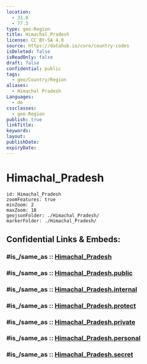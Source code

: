 ```yaml
---
location:
  - 31.8
  - 77.3
type: geo-Region
title: Himachal_Pradesh
license: CC BY-SA 4.0
source: https://datahub.io/core/country-codes
isDeleted: false
isReadOnly: false
draft: false
confidential: public
tags:
  - geo/Country/Region
aliases:
  - Himachal Pradesh
Languages:
  - de
cssclasses:
  - geo-Region
publish: true
linkTitle:
keywords:
layout:
publishDate:
expiryDate:
---
```


# Himachal_Pradesh

```leaflet
id: Himachal_Pradesh
zoomFeatures: true 
minZoom: 2 
maxZoom: 18
geojsonFolder: ./Himachal_Pradesh/
markerFolder: ./Himachal_Pradesh/
```


## Confidential Links & Embeds: 

### #is_/same_as :: [Himachal_Pradesh](/_Standards/Earth/Continent/Asia/Indian_Subcontinent/India/States~India/Himachal_Pradesh.md) 

### #is_/same_as :: [Himachal_Pradesh.public](/_public/Earth/Continent/Asia/Indian_Subcontinent/India/States~India/Himachal_Pradesh.public.md) 

### #is_/same_as :: [Himachal_Pradesh.internal](/_internal/Earth/Continent/Asia/Indian_Subcontinent/India/States~India/Himachal_Pradesh.internal.md) 

### #is_/same_as :: [Himachal_Pradesh.protect](/_protect/Earth/Continent/Asia/Indian_Subcontinent/India/States~India/Himachal_Pradesh.protect.md) 

### #is_/same_as :: [Himachal_Pradesh.private](/_private/Earth/Continent/Asia/Indian_Subcontinent/India/States~India/Himachal_Pradesh.private.md) 

### #is_/same_as :: [Himachal_Pradesh.personal](/_personal/Earth/Continent/Asia/Indian_Subcontinent/India/States~India/Himachal_Pradesh.personal.md) 

### #is_/same_as :: [Himachal_Pradesh.secret](/_secret/Earth/Continent/Asia/Indian_Subcontinent/India/States~India/Himachal_Pradesh.secret.md)

